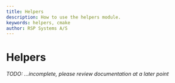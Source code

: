 ```yaml
---
title: Helpers
description: How to use the helpers module.
keywords: helpers, cmake
author: RSP Systems A/S
---
```


# Helpers

_TODO: ...incomplete, please review documentation at a later point_


